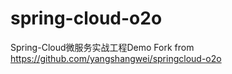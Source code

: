 # spring-cloud-o2o

Spring-Cloud微服务实战工程Demo
Fork from https://github.com/yangshangwei/springcloud-o2o

